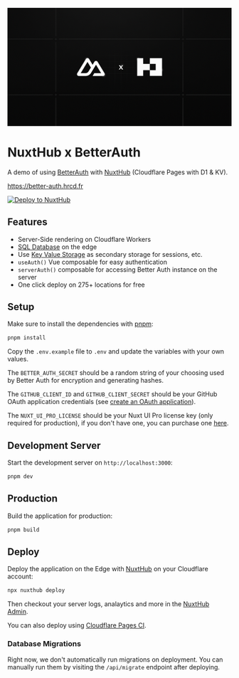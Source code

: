 ![social-preview](./public/og.png)

# NuxtHub x BetterAuth

A demo of using [BetterAuth](https://better-auth.com) with [NuxtHub](https://hub.nuxt.com) (Cloudflare Pages with D1 & KV).

https://better-auth.hrcd.fr

[![Deploy to NuxtHub](https://hub.nuxt.com/button.svg)](https://admin.hub.nuxt.com/new?repo=hugorcd/nuxthub-better-auth)

## Features

- Server-Side rendering on Cloudflare Workers
- [SQL Database](https://hub.nuxt.com/docs/features/database) on the edge
- Use [Key Value Storage](https://hub.nuxt.com/docs/features/kv) as secondary storage for sessions, etc.
- `useAuth()` Vue composable for easy authentication
- `serverAuth()` composable for accessing Better Auth instance on the server
- One click deploy on 275+ locations for free

## Setup

Make sure to install the dependencies with [pnpm](https://pnpm.io/installation#using-corepack):

```bash
pnpm install
```

Copy the `.env.example` file to `.env` and update the variables with your own values.

The `BETTER_AUTH_SECRET` should be a random string of your choosing used by Better Auth for encryption and generating hashes.

The `GITHUB_CLIENT_ID` and `GITHUB_CLIENT_SECRET` should be your GitHub OAuth application credentials (see [create an OAuth application](https://github.com/settings/applications/new)).

The `NUXT_UI_PRO_LICENSE` should be your Nuxt UI Pro license key (only required for production), if you don't have one, you can purchase one [here](https://ui.nuxt.com/pro).

## Development Server

Start the development server on `http://localhost:3000`:

```bash
pnpm dev
```

## Production

Build the application for production:

```bash
pnpm build
```

## Deploy

Deploy the application on the Edge with [NuxtHub](https://hub.nuxt.com) on your Cloudflare account:

```bash
npx nuxthub deploy
```

Then checkout your server logs, analaytics and more in the [NuxtHub Admin](https://admin.hub.nuxt.com).

You can also deploy using [Cloudflare Pages CI](https://hub.nuxt.com/docs/getting-started/deploy#cloudflare-pages-ci).

### Database Migrations

Right now, we don't automatically run migrations on deployment. You can manually run them by visiting the `/api/migrate` endpoint after deploying.
